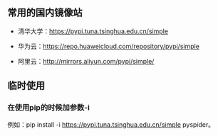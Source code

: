 ## 常用的国内镜像站
- 清华大学：https://pypi.tuna.tsinghua.edu.cn/simple

- 华为云：https://repo.huaweicloud.com/repository/pypi/simple

- 阿里云：http://mirrors.aliyun.com/pypi/simple/

## 临时使用
### 在使用pip的时候加参数-i 
例如：pip install -i https://pypi.tuna.tsinghua.edu.cn/simple pyspider。
